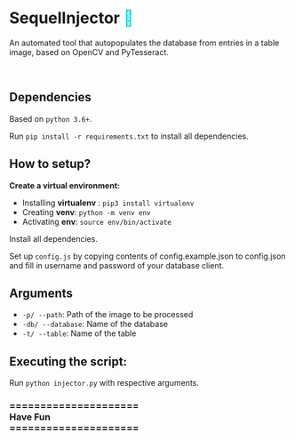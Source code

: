 <h1><b>SequelInjector <span style="color:#22d8dd ">&#129302;</span> </b></h1>

<p>
    An automated tool that autopopulates the database from entries in a table image, based on OpenCV and PyTesseract.
</p>
<br>
<h2>Dependencies</h2>
<p>Based on <code>python 3.6+</code>.</p>
<p>Run <code>pip install -r requirements.txt</code> to install all dependencies.</p>
<h2>How to setup?</h2>
<p><b>Create a virtual environment:</b></p>
<ul>
    <li>Installing <b>virtualenv</b> : <code>pip3 install virtualenv</code>
    </li>
    <li>Creating <b>venv</b>: <code>python -m venv env</code></li>
    <li>Activating <b>env</b>: <code>source env/bin/activate</code></li>
</ul>
<p>Install all dependencies.</p>
<p>Set up <code>config.js</code> by copying contents of config.example.json to config.json and fill in username and password of your database client.</p>

<h2>Arguments</h2>
<ul>
    <li><code>-p/ --path</code>: Path of the image to be processed</li>
    <li><code>-db/ --database</code>: Name of the database</li>
    <li><code>-t/ --table</code>: Name of the table</li>
</ul>
<h2>Executing the script:</h2>
<p>Run <code>python injector.py</code> with respective arguments.</p>

<h3>=====================<br>Have Fun <br>=====================</h3>
